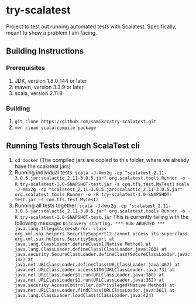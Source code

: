 # try-scalatest
Project to test out running automated tests with Scalatest.
Specifically, meant to show a problem I am facing.

## Building Instructions

### Prerequisites
1. JDK, version 1.8.0_144 or later
2. maven, version 3.3.9 or later
3. scala, version 2.11.8

### Building
1. `git clone https://github.com/samikrc/try-scalatest.git`
2. `mvn clean scala:compile package`

## Running Tests through ScalaTest cli
1. `cd docker` (The compiled jars are copied to this folder, where we already have the scalatest jars)
2. Running individual tests: 
    `scala -J-Xmx2g -cp "scalatest_2.11-3.0.5.jar:scalactic_2.11-3.0.5.jar" org.scalatest.tools.Runner -o -R try-scalatest-1.0-SNAPSHOT-test.jar -s com.tfs.test.MyTest1`
    `scala -J-Xmx2g -cp "scalatest_2.11-3.0.5.jar:scalactic_2.11-3.0.5.jar" org.scalatest.tools.Runner -o -R try-scalatest-1.0-SNAPSHOT-test.jar -s com.tfs.test.MyTest2`
3. Running all tests together:
    `scala -J-Xmx2g -cp "scalatest_2.11-3.0.5.jar:scalactic_2.11-3.0.5.jar" org.scalatest.tools.Runner -o -R try-scalatest-1.0-SNAPSHOT-test.jar`
    This is currently failing with the following message:
    `Discovery starting.
    *** RUN ABORTED ***
      java.lang.IllegalAccessError: class org.xml.sax.helpers.SecuritySupport12 cannot access its superclass org.xml.sax.helpers.SecuritySupport
      at java.lang.ClassLoader.defineClass1(Native Method)
      at java.lang.ClassLoader.defineClass(ClassLoader.java:763)
      at java.security.SecureClassLoader.defineClass(SecureClassLoader.java:142)
      at java.net.URLClassLoader.defineClass(URLClassLoader.java:467)
      at java.net.URLClassLoader.access$100(URLClassLoader.java:73)
      at java.net.URLClassLoader$1.run(URLClassLoader.java:368)
      at java.net.URLClassLoader$1.run(URLClassLoader.java:362)
      at java.security.AccessController.doPrivileged(Native Method)
      at java.net.URLClassLoader.findClass(URLClassLoader.java:361)
      at java.lang.ClassLoader.loadClass(ClassLoader.java:424)`
  
